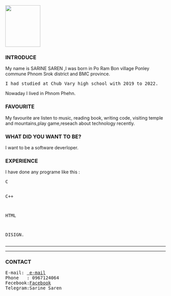<html>
<body>

 <img src="D:\Image\picturen.jpg"  width="110px" height="130px"> 

<h3>INTRODUCE </h3>
<P>My name is SARINE SAREN ,I was born in Po Ram Bon village Ponley commune Phnom Srok district and BMC province.</p>
<pre>
I had studied at Chub Vary high school with 2019 to 2022.
</pre>
<p>Nowaday I lived in Phnom Phehn.</p>

<h3>FAVOURITE </h3>
<p>
My favourite are listen to music, reading book, writing code, visiting temple and mountains,play game,reseach about technology recently.</p>

<h3>WHAT DID YOU WANT TO BE?</h3>
<p>I want to be a software deverloper.</p>

<h3>EXPERIENCE</h3>
<p>I have done any programe like this :</p>
<pre>
C

C++

HTML

DISIGN.
</pre>
<hr>
<hr>

<h3> CONTACT</h3>
<pre>
E-mail: <a href="https://www.youtube.com/@user-wd3ip9zu1z/featured"> e-mail</a>
Phone   : 0967124064
Fecebook:<a href="https://www.facebook.com/profile.php?id=100041643676831&mibextid=b06tZ0">Facebook</a>
Telegram:Sarine Saren
</pre>

</body>
</html>
